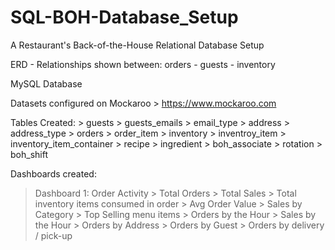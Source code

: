 # SQL-BOH-Database_Setup
A Restaurant's Back-of-the-House Relational Database Setup 

ERD - Relationships shown between:  orders - guests - inventory

MySQL Database

Datasets configured on Mockaroo  >  https://www.mockaroo.com

Tables Created: 
       > guests
       > guests_emails
       > email_type
       > address
       > address_type
       > orders
       > order_item
       > inventory
       > inventroy_item
       > inventory_item_container
       > recipe
       > ingredient
       > boh_associate
       > rotation
       > boh_shift

Dashboards created: 
> Dashboard 1: Order Activity
       >  Total Orders
       >  Total Sales
       >  Total inventory items consumed in order
       >  Avg Order Value
       >  Sales by Category
       >  Top Selling menu items
       >  Orders by the Hour
       >  Sales by the Hour
       >  Orders by Address
       >  Orders by Guest
       >  Orders by delivery / pick-up
